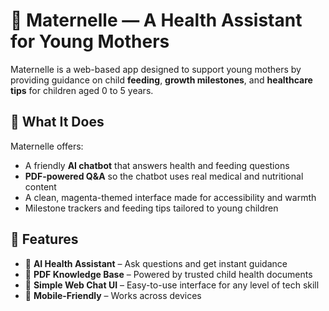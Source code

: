 # 🌸 Maternelle — A Health Assistant for Young Mothers

Maternelle is a web-based app designed to support young mothers by providing guidance on child **feeding**, **growth milestones**, and **healthcare tips** for children aged 0 to 5 years.

## 🍼 What It Does

Maternelle offers:
- A friendly **AI chatbot** that answers health and feeding questions
- **PDF-powered Q&A** so the chatbot uses real medical and nutritional content
- A clean, magenta-themed interface made for accessibility and warmth
- Milestone trackers and feeding tips tailored to young children

## 🚀 Features

- 🤖 **AI Health Assistant** – Ask questions and get instant guidance
- 📄 **PDF Knowledge Base** – Powered by trusted child health documents
- 💬 **Simple Web Chat UI** – Easy-to-use interface for any level of tech skill
- 📱 **Mobile-Friendly** – Works across devices
